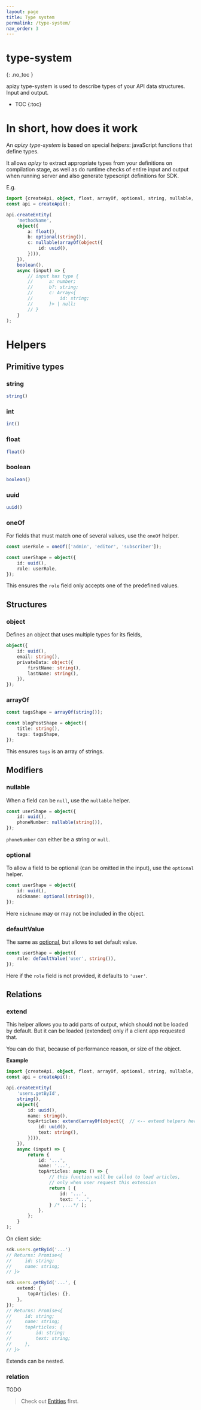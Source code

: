 ```yaml
---
layout: page
title: Type system
permalink: /type-system/
nav_order: 3
---
```


# type-system
{: .no_toc }

apizy type-system is used to describe types of your API data structures. Input and output.

- TOC
{:toc}

# In short, how does it work

An _apizy type-system_ is based on special _helpers_: javaScript functions that define types.

It allows _apizy_ to extract appropriate types from your definitions on compilation stage, as well as do runtime checks of entire input and output when running server and also generate typescript definitions for SDK.

E.g.

```ts
import {createApi, object, float, arrayOf, optional, string, nullable, uuid, boolean} from 'apizy';
const api = createApi();

api.createEntity(
    'methodName',
    object({
        a: float(),
        b: optional(string()),
        c: nullable(arrayOf(object({
            id: uuid(),
        }))),
    }),
    boolean(),
    async (input) => {
        // input has type {
        //      a: number;
        //      b?: string;
        //      c: Array<{
        //          id: string;
        //      }> | null;
        // }
    }
);
```

# Helpers

## Primitive types

### string

```ts
string()
```

### int

```ts
int()
```

### float

```ts
float()
```

### boolean

```ts
boolean()
```

### uuid

```ts
uuid()
```

### oneOf

For fields that must match one of several values, use the `oneOf` helper.

```ts
const userRole = oneOf(['admin', 'editor', 'subscriber']);

const userShape = object({
    id: uuid(),
    role: userRole,
});
```

This ensures the `role` field only accepts one of the predefined values.

## Structures

### object

Defines an object that uses multiple types for its fields,

```ts
object({
    id: uuid(),
    email: string(),
    privateData: object({
        firstName: string(),
        lastName: string(),
    }),
});
```

### arrayOf

```ts
const tagsShape = arrayOf(string());

const blogPostShape = object({
    title: string(),
    tags: tagsShape,
});
```

This ensures `tags` is an array of strings.

## Modifiers

### nullable

When a field can be `null`, use the `nullable` helper.

```ts
const userShape = object({
    id: uuid(),
    phoneNumber: nullable(string()),
});
```

`phoneNumber` can either be a string or `null`.

### optional

To allow a field to be optional (can be omitted in the input), use the `optional` helper.

```ts
const userShape = object({
    id: uuid(),
    nickname: optional(string()),
});
```

Here `nickname` may or may not be included in the object.

### defaultValue

The same as [optional](#optional), but allows to set default value.

```ts
const userShape = object({
    role: defaultValue('user', string()),
});
```

Here if the `role` field is not provided, it defaults to `'user'`.

## Relations

### extend

This helper allows you to add parts of output, which should not be loaded by default.
But it can be loaded (extended) only if a client app requested that.

You can do that, because of performance reason, or size of the object.

**Example**

```ts
import {createApi, object, float, arrayOf, optional, string, nullable, uuid, boolean} from 'apizy';
const api = createApi();

api.createEntity(
    'users.getById',
    string(),
    object({
        id: uuid(),
        name: string(),
        topArticles: extend(arrayOf(object({  // <-- extend helpers here
            id: uuid(),
            text: string(),
        }))),
    }),
    async (input) => {
        return {
            id: '...',
            name: '...',
            topArticles: async () => {
                // this function will be called to load articles,
                // only when user request this extension
                return [ {
                    id: '...',
                    text: '...',
                } /* ,...*/ ];
            },
        };
    }
);
```

On client side:
```ts
sdk.users.getById('...')
// Returns: Promise<{
//     id: string;
//     name: string;
// }>
```

```ts
sdk.users.getById('...', {
    extend: {
        topArticles: {},
    },
});
// Returns: Promise<{
//     id: string;
//     name: string;
//     topArticles: {
//         id: string;
//         text: string;
//     },
// }>
```

Extends can be nested.

### relation

TODO

> Check out [Entities](./api#entities) first.